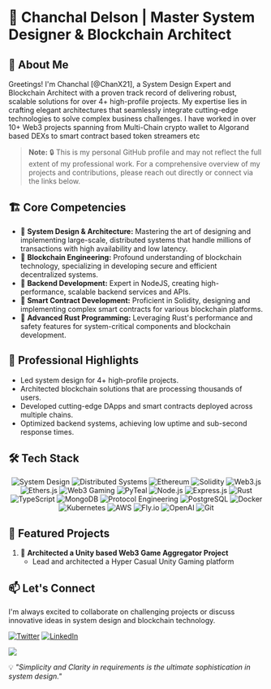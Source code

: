 # 🌌 Chanchal Delson | Master System Designer & Blockchain Architect

## 🚀 About Me

Greetings! I'm Chanchal [@ChanX21], a System Design Expert and Blockchain Architect with a proven track record of delivering robust, scalable solutions for over 4+ high-profile projects. My expertise lies in crafting elegant architectures that seamlessly integrate cutting-edge technologies to solve complex business challenges. I have worked in over 10+ Web3 projects spanning from Multi-Chain crypto wallet to Algorand based DEXs to smart contract based token streamers etc 

> **Note:** 🔒 This is my personal GitHub profile and may not reflect the full extent of my professional work. For a comprehensive overview of my projects and contributions, please reach out directly or connect via the links below.

## 🏗️ Core Competencies

- 🔷 **System Design & Architecture:** Mastering the art of designing and implementing large-scale, distributed systems that handle millions of transactions with high availability and low latency.
- 🔷 **Blockchain Engineering:** Profound understanding of blockchain technology, specializing in developing secure and efficient decentralized systems.
- 🔷 **Backend Development:** Expert in NodeJS, creating high-performance, scalable backend services and APIs.
- 🔷 **Smart Contract Development:** Proficient in Solidity, designing and implementing complex smart contracts for various blockchain platforms.
- 🔷 **Advanced Rust Programming:** Leveraging Rust's performance and safety features for system-critical components and blockchain development.

## 💼 Professional Highlights

-  Led system design for 4+ high-profile projects.
-  Architected blockchain solutions that are processing thousands of users.
-  Developed cutting-edge DApps and smart contracts deployed across multiple chains.
-  Optimized backend systems, achieving low uptime and sub-second response times.

## 🛠️ Tech Stack

<div align="center">

![System Design](https://img.shields.io/badge/-System%20Design-0A192F?style=for-the-badge&logoColor=64FFDA)
![Distributed Systems](https://img.shields.io/badge/-Distributed%20Systems-0A192F?style=for-the-badge&logoColor=64FFDA)
![Ethereum](https://img.shields.io/badge/-Ethereum-0A192F?style=for-the-badge&logo=Ethereum&logoColor=64FFDA)
![Solidity](https://img.shields.io/badge/-Solidity-0A192F?style=for-the-badge&logo=solidity&logoColor=64FFDA)
![Web3.js](https://img.shields.io/badge/-Web3.js-0A192F?style=for-the-badge&logo=web3dotjs&logoColor=64FFDA)
![Ethers.js](https://img.shields.io/badge/-Ethers.js-0A192F?style=for-the-badge&logo=ethereum&logoColor=64FFDA)
![Web3 Gaming](https://img.shields.io/badge/-Web3%20Gaming-0A192F?style=for-the-badge&logo=unity&logoColor=64FFDA)
![PyTeal](https://img.shields.io/badge/-PyTeal-0A192F?style=for-the-badge&logo=algorand&logoColor=64FFDA)
![Node.js](https://img.shields.io/badge/-Node.js-0A192F?style=for-the-badge&logo=nodedotjs&logoColor=64FFDA)
![Express.js](https://img.shields.io/badge/-Express.js-0A192F?style=for-the-badge&logo=express&logoColor=64FFDA)
![Rust](https://img.shields.io/badge/-Rust-0A192F?style=for-the-badge&logo=rust&logoColor=64FFDA)
![TypeScript](https://img.shields.io/badge/-TypeScript-0A192F?style=for-the-badge&logo=typescript&logoColor=64FFDA)
![MongoDB](https://img.shields.io/badge/-MongoDB-0A192F?style=for-the-badge&logo=mongodb&logoColor=64FFDA)
![Protocol Engineering](https://img.shields.io/badge/-Protocol%20Engineering-0A192F?style=for-the-badge&logoColor=64FFDA)
![PostgreSQL](https://img.shields.io/badge/-PostgreSQL-0A192F?style=for-the-badge&logo=postgresql&logoColor=64FFDA)
![Docker](https://img.shields.io/badge/-Docker-0A192F?style=for-the-badge&logo=docker&logoColor=64FFDA)
![Kubernetes](https://img.shields.io/badge/-Kubernetes-0A192F?style=for-the-badge&logo=kubernetes&logoColor=64FFDA)
![AWS](https://img.shields.io/badge/-AWS-0A192F?style=for-the-badge&logo=amazon-aws&logoColor=64FFDA)
![Fly.io](https://img.shields.io/badge/-Fly.io-0A192F?style=for-the-badge&logo=fly-dot-io&logoColor=64FFDA)
![OpenAI](https://img.shields.io/badge/-OpenAI-0A192F?style=for-the-badge&logo=openai&logoColor=64FFDA)
![Git](https://img.shields.io/badge/-Git-0A192F?style=for-the-badge&logo=git&logoColor=64FFDA)

</div>

## 🌟 Featured Projects

1. 🔹 **Architected a Unity based Web3 Game Aggregator Project**
   - Lead and architected a Hyper Casual Unity Gaming platform  


## 📫 Let's Connect

I'm always excited to collaborate on challenging projects or discuss innovative ideas in system design and blockchain technology.

<p align="left">

[![Twitter](https://img.shields.io/badge/-Twitter-0A192F?style=for-the-badge&logo=twitter&logoColor=64FFDA)](https://twitter.com/chanchaldelson)
[![LinkedIn](https://img.shields.io/badge/-LinkedIn-0A192F?style=for-the-badge&logo=linkedin&logoColor=64FFDA)](https://www.linkedin.com/in/chanchaldelson/)

</p>
<p><a href="https://github.com/antonkomarev/github-profile-views-counter">
    <img src="https://komarev.com/ghpvc/?username=Chanx21&style=for-the-badge">
</a></p>

💡 *"Simplicity and Clarity in requirements is the ultimate sophistication in system design."*
